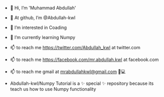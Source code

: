 - 👋 Hi, I’m 'Muhammad Abdullah'
- 👋 At github, I’m @Abdullah-kwl
- 👀 I’m interested in Coading
- 🌱 I’m currently learning Numpy
- 📫 to reach me https://twitter.com/Abdullah_kwl at twitter.com
- 📫 to reach me https://facebook.com/mr.abdullah.kwl at facebook.com
- 📫 to reach me gmail at mrabdullahkwl@gmail.com 📃💻




- Abdullah-kwl/Numpy Tutorial is a ✨ special ✨ repository because its teach us how to use Numpy functionality


